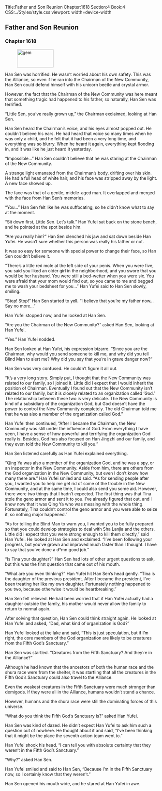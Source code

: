 Title:Father and Son Reunion 
Chapter:1618 
Section:4 
Book:4 
CSS:../Styles/style.css 
viewport: width=device-width
  
## Father and Son Reunion
### Chapter 1618 
<figure>
	<img src="../Images/gem.gif" alt="gem" id="gem" width="120" height="60" />
</figure>
  

  
  Han Sen was horrified. He wasn’t worried about his own safety. This was the Alliance, so even if he ran into the Chairman of the New Community, Han Sen could defend himself with his unicorn beetle and crystal armor.

However, the fact that the Chairman of the New Community was here meant that something tragic had happened to his father, so naturally, Han Sen was terrified.

“Little Sen, you’ve really grown up,” the Chairman exclaimed, looking at Han Sen.

Han Sen heard the Chairman’s voice, and his eyes almost popped out. He couldn’t believe his ears. He had heard that voice so many times when he was only a child, and he felt that it had been a very long time, and everything was so blurry. When he heard it again, everything kept flooding in, and it was like he just heard it yesterday.

“Impossible…” Han Sen couldn’t believe that he was staring at the Chairman of the New Community.

A strange light emanated from the Chairman’s body, drifting over his skin. He had a full head of white hair, and his face was stripped away by the light. A new face showed up.

The face was that of a gentle, middle-aged man. It overlapped and merged with the face from Han Sen’s memories.

“You…” Han Sen felt like he was suffocating, so he didn’t know what to say at the moment.

“Sit down first, Little Sen. Let’s talk.” Han Yufei sat back on the stone bench, and he pointed at the spot beside him.

“Are you really him?” Han Sen clenched his jaw and sat down beside Han Yufei. He wasn’t sure whether this person was really his father or not.

It was so easy for someone with special power to change their face, so Han Sen couldn’t believe it.

“There’s a little red mole at the left side of your penis. When you were five, you said you liked an older girl in the neighborhood, and you swore that you would be her husband. You were still a bed-wetter when you were six. You were afraid that your mom would find out, so you came to me and begged me to wash your bedsheet for you…” Han Yufei said to Han Sen slowly, smiling.

“Stop! Stop!” Han Sen started to yell. “I believe that you’re my father now… Say no more…”

Han Yufei stopped now, and he looked at Han Sen.

“Are you the Chairman of the New Community?” asked Han Sen, looking at Han Yufei.

“Yes.” Han Yufei nodded.

Han Sen looked at Han Yufei, his expression bizarre. “Since you are the Chairman, why would you send someone to kill me, and why did you tell Blind Man to alert me? Why did you say that you’re in grave danger now?”

Han Sen was very confused. He couldn’t figure it all out.

“It’s a very long story. Simply put, I thought that the New Community was related to our family, so I joined it. Little did I expect that I would inherit the position of Chairman. Eventually I found out that the New Community isn’t related to our family, but it is closely related to an organization called ‘God.’ The relationship between these two is very delicate. The New Community is kind of a subsidiary of the organization God, but God doesn’t have the power to control the New Community completely. The old Chairman told me that he was also a member of the organization called God.”

Han Yufei then continued, “After I became the Chairman, the New Community was still under the influence of God. From everything I have seen, I have a sense of how powerful and terrifying the organization God really is. Besides, God has also focused on Han Jingzhi and our family, and they even told the New Community to kill you.”

Han Sen listened carefully as Han Yufei explained everything.

“Qing Ya was also a member of the organization God, and he was a spy, or an inspector in the New Community. Aside from him, there are others from the God organization in the New Community, but even I don’t know how many there are.” Han Yufei smiled and said. “As for sending people after you, I wanted you to help me get rid of some of the trouble in the New Community, and at the same time, I could also send you some aid. However, there were two things that I hadn’t expected. The first thing was that Tina stole the geno armor and sent it to you. I’ve already figured that out, and I know now that it was Qing Ya who was messing with the whole thing. Fortunately, Tina couldn’t control the geno armor and you were able to seize it, so nothing major happened.”

“As for telling the Blind Man to warn you, I wanted you to be fully prepared so that you could develop strategies to deal with Sha Lanjia and the others. Little did I expect that you were strong enough to kill them directly,” said Han Yufei. He looked at Han Sen and exclaimed. “I’ve been following your progress, but you’ve grown and improved much faster than I thought. I have to say that you’ve done a d*mn good job.”

“Is Tina your daughter?” Han Sen had lots of other urgent questions to ask, but this was the first question that came out of his mouth.

“What are you even thinking?” Han Yufei hit Han Sen’s head gently. “Tina is the daughter of the previous president. After I became the president, I’ve been treating her like my own daughter. Fortunately nothing happened to you two, because otherwise it would be heartbreaking.”

Han Sen felt relieved. He had been worried that if Han Yufei actually had a daughter outside the family, his mother would never allow the family to return to normal again.

After solving that question, Han Sen could think straight again. He looked at Han Yufei and asked, “Dad, what kind of organization is God?”

Han Yufei looked at the lake and said, “This is just speculation, but if I’m right, the core members of the God organization are likely to be creatures from the Fifth God’s Sanctuary.”

Han Sen was startled. “Creatures from the Fifth Sanctuary? And they’re in the Alliance?”

Although he had known that the ancestors of both the human race and the shura race were from the shelter, it was startling that all the creatures in the Fifth God’s Sanctuary could also travel to the Alliance.

Even the weakest creatures in the Fifth Sanctuary were much stronger than demigods. If they were all in the Alliance, humans wouldn’t stand a chance.

However, humans and the shura race were still the dominating forces of this universe.

“What do you think the Fifth God’s Sanctuary is?” asked Han Yufei.

Han Sen was kind of dazed. He didn’t expect Han Yufei to ask him such a question out of nowhere. He thought about it and said, “I’ve been thinking that it might be the place the seventh action team went to.”

Han Yufei shook his head. “I can tell you with absolute certainty that they weren’t in the Fifth God’s Sanctuary.”

“Why?” asked Han Sen.

Han Yufei smiled and said to Han Sen, “Because I’m in the Fifth Sanctuary now, so I certainly know that they weren’t.”

Han Sen opened his mouth wide, and he stared at Han Yufei in awe.
